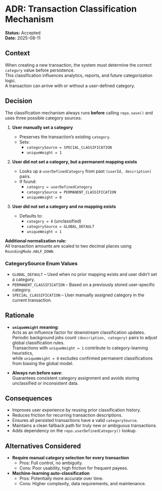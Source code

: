 # ADR: Transaction Classification Mechanism

**Status:** Accepted  
**Date:** 2025-08-11

## Context

When creating a new transaction, the system must determine the correct `category` value before persistence.  
This classification influences analytics, reports, and future categorization logic.  
A transaction can arrive with or without a user-defined category.

## Decision

The classification mechanism always runs **before** calling `repo.save()` and uses three possible category sources:

1. **User manually set a category**
    - Preserves the transaction’s existing `category`.
    - Sets:
        - `categorySource = SPECIAL_CLASSIFICATION`
        - `uniqueWeight = 1`

2. **User did not set a category, but a permanent mapping exists**
    - Looks up a `userDefinedCategory` from past `(userId, description)` pairs.
    - If found:
        - `category = userDefinedCategory`
        - `categorySource = PERMANENT_CLASSIFICATION`
        - `uniqueWeight = 0`

3. **User did not set a category and no mapping exists**
    - Defaults to:
        - `category = 0` (unclassified)
        - `categorySource = GLOBAL_DEFAULT`
        - `uniqueWeight = 1`

**Additional normalization rule:**  
All transaction amounts are scaled to two decimal places using `RoundingMode.HALF_DOWN`.

### CategorySource Enum Values
- `GLOBAL_DEFAULT` – Used when no prior mapping exists and user didn’t set a category.
- `PERMANENT_CLASSIFICATION` – Based on a previously stored user-specific category.
- `SPECIAL_CLASSIFICATION` – User manually assigned category in the current transaction.

## Rationale

- **`uniqueWeight` meaning**:  
  Acts as an influence factor for downstream classification updates.  
  Periodic background jobs count `(description, category)` pairs to adjust global classification rules.  
  Transactions with `uniqueWeight = 1` contribute to category-learning heuristics,  
  while `uniqueWeight = 0` excludes confirmed permanent classifications from biasing the global model.

- **Always run before save**:  
  Guarantees consistent category assignment and avoids storing unclassified or inconsistent data.

## Consequences

- Improves user experience by reusing prior classification history.
- Reduces friction for recurring transaction descriptions.
- Ensures all persisted transactions have a valid `categorySource`.
- Maintains a clean fallback path for truly new or ambiguous transactions.
- Adds dependency on the `repo.userDefinedCategory()` lookup.

## Alternatives Considered

- **Require manual category selection for every transaction**
    - Pros: Full control, no ambiguity.
    - Cons: Poor usability, high friction for frequent payees.
- **Machine-learning auto-classification**
    - Pros: Potentially more accurate over time.
    - Cons: Higher complexity, data requirements, and maintenance.
